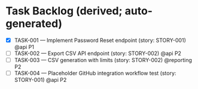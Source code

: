 # Task Backlog (derived; auto-generated)
- [x] TASK-001 — Implement Password Reset endpoint (story: STORY-001) @api P1
- [ ] TASK-002 — Export CSV API endpoint (story: STORY-002) @api P2
- [ ] TASK-003 — CSV generation with limits (story: STORY-002) @reporting P2
- [ ] TASK-004 — Placeholder GitHub integration workflow test (story: STORY-001) @api P2

